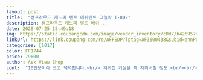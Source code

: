 ```yaml
---
layout: post 
title:  "캠프라우드 캐노피 텐트 메쉬텐트 그늘막 T-802" 
description: 캠프라우드 캐노피 텐트 메쉬 ..
date: 2020-07-25 15:49:18 
img: https://static.coupangcdn.com/image/vendor_inventory/c0d7/b426957db006fc28c47844c7a9084c64fcb91018c1aabc79da2d43ec24c7.jpg 
linkUrl: https://link.coupang.com/re/AFFSDP?lptag=AF3600438&subid=ahnPublicAsk&pageKey=1776940721&itemId=3025835487&vendorItemId=71013951768&traceid=V0-113-e722c38df4cb3a3c 
categories: [1017] 
color: FF1744 
price: 79600 
author: Ask View Shop 
cont:  "10인용이라 크고 넉넉합니다.<br/> 저희집 거실을 꽉 채워버릴 정도.<br/><br/>구매하시면 설치해서 확인은 필수 임돠!!!<br/>다른 지인들의 텐트를 설치하면서 간접 경험은 많이 해봤지만 제 것은 처음입니다.<br/><br/>상단 사각 틀을 잡아주는 폴대 4개, 아치를 잡아주는 크로스 폴대2개, 마지막으로 텐트를 세워주는 기둥 폴대 4개로 설치는 아주 쉽습니다.<br/><br/>상단에 코팅이 찍힌듯한 아주 작은 흠집이 있는데 그냥 땜빵하는 스티커 사서 붙여 쓸려고 교환은 패스!!!<br/>상품을 받고 확인할 겸 바로 설치해 봤습니다.<br/><br/>설치하다 진땀뺄까하는 걱정은 안하셔도 될듯합니다.<br/><br/>우선 텐트류는 원터치를 제외하고는 처음 구매했습니다.<br/><br/>이 가격에 이 정도 크기의 텐트라면 구매하셔도 후회는 안할거라는 예상을 해봅니다.<br/><br/>제 키가 185cm인데 앞뒤 입구 높이가 제 키 높이 정도되고, 내부 가장 높은곳이 2m가 넘을 듯 합니다.<br/>(사진참조)<br/>크기에 비례하듯 개방감도 굿!<br/>" 
---
```

